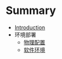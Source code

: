 # Summary

* [Introduction](README.md)
* 环境部署
    * [物理配置](环境部署/物理配置.md)
    * [软件环境](环境部署/软件环境.md)

